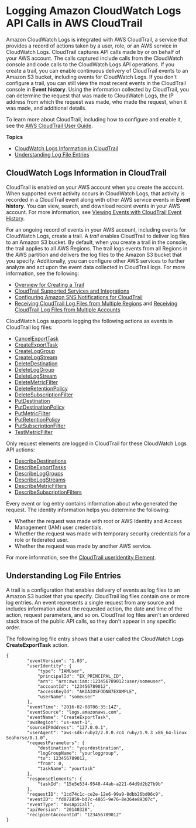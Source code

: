 # Logging Amazon CloudWatch Logs API Calls in AWS CloudTrail<a name="logging_cw_api_calls_cwl"></a>

Amazon CloudWatch Logs is integrated with AWS CloudTrail, a service that provides a record of actions taken by a user, role, or an AWS service in CloudWatch Logs\. CloudTrail captures API calls made by or on behalf of your AWS account\. The calls captured include calls from the CloudWatch console and code calls to the CloudWatch Logs API operations\. If you create a trail, you can enable continuous delivery of CloudTrail events to an Amazon S3 bucket, including events for CloudWatch Logs\. If you don't configure a trail, you can still view the most recent events in the CloudTrail console in **Event history**\. Using the information collected by CloudTrail, you can determine the request that was made to CloudWatch Logs, the IP address from which the request was made, who made the request, when it was made, and additional details\. 

To learn more about CloudTrail, including how to configure and enable it, see the [AWS CloudTrail User Guide](https://docs.aws.amazon.com/awscloudtrail/latest/userguide/)\.

**Topics**
+ [CloudWatch Logs Information in CloudTrail](#cwl_info_in_ct)
+ [Understanding Log File Entries](#understanding_cw_log_file_entries_cwl)

## CloudWatch Logs Information in CloudTrail<a name="cwl_info_in_ct"></a>

CloudTrail is enabled on your AWS account when you create the account\. When supported event activity occurs in CloudWatch Logs, that activity is recorded in a CloudTrail event along with other AWS service events in **Event history**\. You can view, search, and download recent events in your AWS account\. For more information, see [Viewing Events with CloudTrail Event History](https://docs.aws.amazon.com/awscloudtrail/latest/userguide/view-cloudtrail-events.html)\. 

For an ongoing record of events in your AWS account, including events for CloudWatch Logs, create a trail\. A *trail* enables CloudTrail to deliver log files to an Amazon S3 bucket\. By default, when you create a trail in the console, the trail applies to all AWS Regions\. The trail logs events from all Regions in the AWS partition and delivers the log files to the Amazon S3 bucket that you specify\. Additionally, you can configure other AWS services to further analyze and act upon the event data collected in CloudTrail logs\. For more information, see the following: 
+ [Overview for Creating a Trail](https://docs.aws.amazon.com/awscloudtrail/latest/userguide/cloudtrail-create-and-update-a-trail.html)
+ [CloudTrail Supported Services and Integrations](https://docs.aws.amazon.com/awscloudtrail/latest/userguide/cloudtrail-aws-service-specific-topics.html#cloudtrail-aws-service-specific-topics-integrations)
+ [Configuring Amazon SNS Notifications for CloudTrail](https://docs.aws.amazon.com/awscloudtrail/latest/userguide/getting_notifications_top_level.html)
+ [Receiving CloudTrail Log Files from Multiple Regions](https://docs.aws.amazon.com/awscloudtrail/latest/userguide/receive-cloudtrail-log-files-from-multiple-regions.html) and [Receiving CloudTrail Log Files from Multiple Accounts](https://docs.aws.amazon.com/awscloudtrail/latest/userguide/cloudtrail-receive-logs-from-multiple-accounts.html)

CloudWatch Logs supports logging the following actions as events in CloudTrail log files:
+ [CancelExportTask](https://docs.aws.amazon.com/AmazonCloudWatchLogs/latest/APIReference/API_CancelExportTask.html)
+ [CreateExportTask](https://docs.aws.amazon.com/AmazonCloudWatchLogs/latest/APIReference/API_CreateExportTask.html)
+ [CreateLogGroup](https://docs.aws.amazon.com/AmazonCloudWatchLogs/latest/APIReference/API_CreateLogGroup.html)
+ [CreateLogStream](https://docs.aws.amazon.com/AmazonCloudWatchLogs/latest/APIReference/API_CreateLogStream.html)
+ [DeleteDestination](https://docs.aws.amazon.com/AmazonCloudWatchLogs/latest/APIReference/API_DeleteDestination.html)
+ [DeleteLogGroup](https://docs.aws.amazon.com/AmazonCloudWatchLogs/latest/APIReference/API_DeleteLogGroup.html)
+ [DeleteLogStream](https://docs.aws.amazon.com/AmazonCloudWatchLogs/latest/APIReference/API_DeleteLogStream.html)
+ [DeleteMetricFilter](https://docs.aws.amazon.com/AmazonCloudWatchLogs/latest/APIReference/API_DeleteMetricFilter.html)
+ [DeleteRetentionPolicy](https://docs.aws.amazon.com/AmazonCloudWatchLogs/latest/APIReference/API_DeleteRetentionPolicy.html)
+ [DeleteSubscriptionFilter](https://docs.aws.amazon.com/AmazonCloudWatchLogs/latest/APIReference/API_DeleteSubscriptionFilter.html)
+ [PutDestination](https://docs.aws.amazon.com/AmazonCloudWatchLogs/latest/APIReference/API_PutDestination.html)
+ [PutDestinationPolicy](https://docs.aws.amazon.com/AmazonCloudWatchLogs/latest/APIReference/API_PutDestinationPolicy.html)
+ [PutMetricFilter](https://docs.aws.amazon.com/AmazonCloudWatchLogs/latest/APIReference/API_PutMetricFilter.html)
+ [PutRetentionPolicy](https://docs.aws.amazon.com/AmazonCloudWatchLogs/latest/APIReference/API_PutRetentionPolicy.html)
+ [PutSubscriptionFilter](https://docs.aws.amazon.com/AmazonCloudWatchLogs/latest/APIReference/API_PutSubscriptionFilter.html)
+ [TestMetricFilter](https://docs.aws.amazon.com/AmazonCloudWatchLogs/latest/APIReference/API_TestMetricFilter.html)

Only request elements are logged in CloudTrail for these CloudWatch Logs API actions:
+ [DescribeDestinations](https://docs.aws.amazon.com/AmazonCloudWatchLogs/latest/APIReference/API_DescribeDestinations.html)
+ [DescribeExportTasks](https://docs.aws.amazon.com/AmazonCloudWatchLogs/latest/APIReference/API_DescribeExportTasks.html)
+ [DescribeLogGroups](https://docs.aws.amazon.com/AmazonCloudWatchLogs/latest/APIReference/API_DescribeLogGroups.html)
+ [DescribeLogStreams](https://docs.aws.amazon.com/AmazonCloudWatchLogs/latest/APIReference/API_DescribeLogStreams.html)
+ [DescribeMetricFilters](https://docs.aws.amazon.com/AmazonCloudWatchLogs/latest/APIReference/API_DescribeMetricFilters.html)
+ [DescribeSubscriptionFilters](https://docs.aws.amazon.com/AmazonCloudWatchLogs/latest/APIReference/API_DescribeSubscriptionFilters.html)

Every event or log entry contains information about who generated the request\. The identity information helps you determine the following: 
+ Whether the request was made with root or AWS Identity and Access Management \(IAM\) user credentials\.
+ Whether the request was made with temporary security credentials for a role or federated user\.
+ Whether the request was made by another AWS service\.

For more information, see the [CloudTrail userIdentity Element](https://docs.aws.amazon.com/awscloudtrail/latest/userguide/cloudtrail-event-reference-user-identity.html)\.

## Understanding Log File Entries<a name="understanding_cw_log_file_entries_cwl"></a>

 A trail is a configuration that enables delivery of events as log files to an Amazon S3 bucket that you specify\. CloudTrail log files contain one or more log entries\. An event represents a single request from any source and includes information about the requested action, the date and time of the action, request parameters, and so on\. CloudTrail log files aren't an ordered stack trace of the public API calls, so they don't appear in any specific order\.

The following log file entry shows that a user called the CloudWatch Logs **CreateExportTask** action\.

```
{
        "eventVersion": "1.03",
        "userIdentity": {
            "type": "IAMUser",
            "principalId": "EX_PRINCIPAL_ID",
            "arn": "arn:aws:iam::123456789012:user/someuser",
            "accountId": "123456789012",
            "accessKeyId": "AKIAIOSFODNN7EXAMPLE",
            "userName": "someuser"
        },
        "eventTime": "2016-02-08T06:35:14Z",
        "eventSource": "logs.amazonaws.com",
        "eventName": "CreateExportTask",
        "awsRegion": "us-east-1",
        "sourceIPAddress": "127.0.0.1",
        "userAgent": "aws-sdk-ruby2/2.0.0.rc4 ruby/1.9.3 x86_64-linux Seahorse/0.1.0",
        "requestParameters": {
            "destination": "yourdestination",
            "logGroupName": "yourloggroup",
            "to": 123456789012,
            "from": 0,
            "taskName": "yourtask"
        },
        "responseElements": {
            "taskId": "15e5e534-9548-44ab-a221-64d9d2b27b9b"
        },
        "requestID": "1cd74c1c-ce2e-12e6-99a9-8dbb26bd06c9",
        "eventID": "fd072859-bd7c-4865-9e76-8e364e89307c",
        "eventType": "AwsApiCall",
        "apiVersion": "20140328",
        "recipientAccountId": "123456789012"
}
```